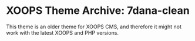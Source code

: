 # XOOPS Theme Archive: 7dana-clean

This theme is an older theme for XOOPS CMS, and therefore it might not work with the latest XOOPS and PHP versions. 